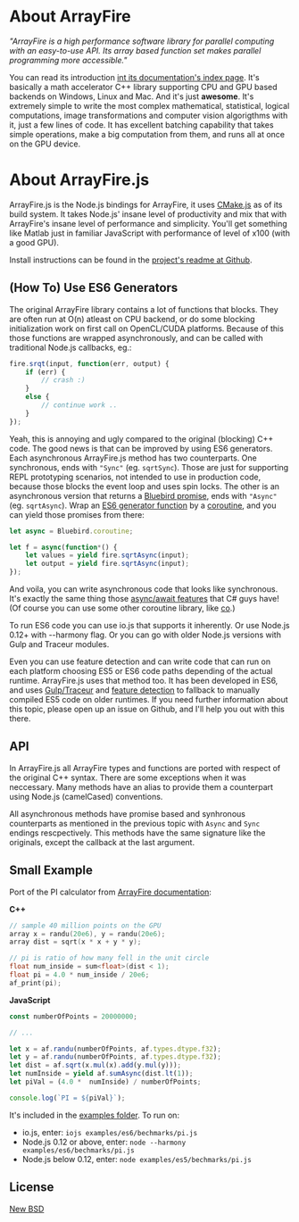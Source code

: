 # About ArrayFire

*"ArrayFire is a high performance software library for parallel computing with an easy-to-use API. Its array based function set makes parallel programming more accessible."*

You can read its introduction [int its documentation's index page](http://www.arrayfire.com/docs/index.htm). It's basically a math accelerator C++ library supporting CPU and GPU based backends on Windows, Linux and Mac. And it's just **awesome**. It's extremely simple to write the most complex mathematical, statistical, logical computations, image transformations and computer vision algorigthms with it, just a few lines of code. It has excellent batching capability that takes simple operations, make a big computation from them, and runs all at once on the GPU device.

# About ArrayFire.js

ArrayFire.js is the Node.js bindings for ArrayFire, it uses [CMake.js](https://github.com/unbornchikken/cmake-js) as of its build system. It takes Node.js' insane level of productivity and mix that with ArrayFire's insane level of performance and simplicity. You'll get something like Matlab just in familiar JavaScript with performance of level of x100 (with a good GPU).

Install instructions can be found in the [project's readme at Github](https://github.com/arrayfire/arrayfire_js#install).

## (How To) Use ES6 Generators

The original ArrayFire library contains a lot of functions that blocks. They are often run at O(n) atleast on CPU backend, or do some blocking initialization work on first call on OpenCL/CUDA platforms. Because of this those functions are wrapped asynchronously, and can be called with traditional Node.js callbacks, eg.:

```js
fire.srqt(input, function(err, output) {
	if (err) {
    	// crash :)
    }
    else {
    	// continue work ..
    }
});
```

Yeah, this is annoying and ugly compared to the original (blocking) C++ code. The good news is that can be improved by using ES6 generators. Each asynchronous ArrayFire.js method has two counterparts. One synchronous, ends with `"Sync"` (eg. `sqrtSync`). Those are just for supporting REPL prototyping scenarios, not intended to use in production code, because those blocks the event loop and uses spin locks. The other is an asynchronous version that returns a [Bluebird promise](https://www.npmjs.com/package/bluebird), ends with `"Async"` (eg. `sqrtAsync`). Wrap an [ES6 generator function](https://developer.mozilla.org/en-US/docs/Web/JavaScript/Reference/Statements/function*) by a [coroutine](https://github.com/petkaantonov/bluebird/blob/master/API.md#promisecoroutinegeneratorfunction-generatorfunction---function), and you can yield those promises from there:

```js
let async = Bluebird.coroutine;

let f = async(function*() {
	let values = yield fire.sqrtAsync(input);
    let output = yield fire.sqrtAsync(input);
});
```

And voila, you can write asynchronous code that looks like synchronous. It's exactly the same thing those [async/await features](https://msdn.microsoft.com/en-us/library/hh191443.aspx) that C# guys have! (Of course you can use some other coroutine library, like [co](https://www.npmjs.com/package/co).)

To run ES6 code you can use io.js that supports it inherently. Or use Node.js 0.12+ with --harmony flag. Or you can go with older Node.js versions with Gulp and Traceur modules.

Even you can use feature detection and can write code that can run on each platform choosing ES5 or ES6 code paths depending of the actual runtime. ArrayFire.js uses that method too. It has been developed in ES6, and uses [Gulp/Traceur](https://github.com/arrayfire/arrayfire_js/blob/master/gulpfile.js) and [feature detection](https://github.com/arrayfire/arrayfire_js/blob/master/lib/index.js#L19) to fallback to manually compiled ES5 code on older runtimes. If you need further information about this topic, please open up an issue on Github, and I'll help you out with this there.

## API

In ArrayFire.js all ArrayFire types and functions are ported with respect of the original C++ syntax. There are some exceptions when it was neccessary. Many methods have an alias to provide them a counterpart using Node.js (camelCased) conventions.

All asynchronous methods have promise based and synhronous counterparts as mentioned in the previous topic with `Async` and `Sync` endings rescpectively. This methods have the same signature like the originals, except the callback at the last argument.

## Small Example

Port of the PI calculator from [ArrayFire documentation](http://www.arrayfire.com/docs/index.htm):

**C++**

```C++
// sample 40 million points on the GPU
array x = randu(20e6), y = randu(20e6);
array dist = sqrt(x * x + y * y);

// pi is ratio of how many fell in the unit circle
float num_inside = sum<float>(dist < 1);
float pi = 4.0 * num_inside / 20e6;
af_print(pi);
```

**JavaScript**

```js
const numberOfPoints = 20000000;

// ...

let x = af.randu(numberOfPoints, af.types.dtype.f32);
let y = af.randu(numberOfPoints, af.types.dtype.f32);
let dist = af.sqrt(x.mul(x).add(y.mul(y)));
let numInside = yield af.sumAsync(dist.lt(1));
let piVal = (4.0 *  numInside) / numberOfPoints;

console.log(`PI = ${piVal}`);
```

It's included in the [examples folder](https://github.com/arrayfire/arrayfire_js/blob/master/examples/es6/bechmarks/pi.js). To run on:

- io.js, enter: `iojs examples/es6/bechmarks/pi.js`
- Node.js 0.12 or above, enter: `node --harmony examples/es6/bechmarks/pi.js`
- Node.js below 0.12, enter: `node examples/es5/bechmarks/pi.js`

## License

[New BSD](https://github.com/arrayfire/arrayfire_js/blob/master/LICENSE)